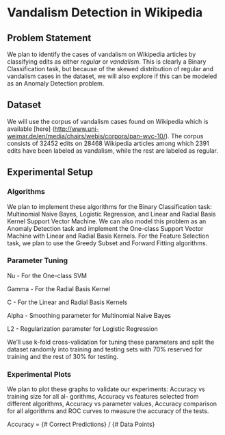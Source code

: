 # Vandalism Detection in Wikipedia

## Problem Statement

We plan to identify the cases of vandalism on Wikipedia articles by classifying edits as either *regular* or *vandalism*. This is clearly a Binary Classification task, but because of the skewed distribution of regular and vandalism cases in the dataset, we will also explore if this can be modeled as an Anomaly Detection problem.

## Dataset

We will use the corpus of vandalism cases found on Wikipedia which is available [here]
(http://www.uni-weimar.de/en/media/chairs/webis/corpora/pan-wvc-10/). The corpus consists of 32452 edits on 28468 Wikipedia articles among which 2391 edits have been labeled as vandalism, while the rest are labeled as regular.

## Experimental Setup

### Algorithms

We plan to implement these algorithms for the Binary Classification task: Multinomial Naive Bayes, Logistic Regression, and Linear and Radial Basis Kernel Support Vector Machine.
We can also model this problem as an Anomaly Detection task and implement the One-class Support Vector Machine with Linear and Radial Basis Kernels. For the Feature Selection task, we plan to use the Greedy Subset and Forward Fitting algorithms.

### Parameter Tuning

Nu - For the One-class SVM

Gamma - For the Radial Basis Kernel

C - For the Linear and Radial Basis Kernels

Alpha - Smoothing parameter for Multinomial Naive Bayes

L2 - Regularization parameter for Logistic Regression

We’ll use k-fold cross-validation for tuning these parameters and split the dataset randomly into training and testing sets with 70% reserved for training and the rest of 30% for testing.

### Experimental Plots

We plan to plot these graphs to validate our experiments: Accuracy vs training size for all al- gorithms, Accuracy vs features selected from different algorithms, Accuracy vs parameter values, Accuracy comparison for all algorithms and ROC curves to measure the accuracy of the tests.

Accuracy = {# Correct Predictions} / {# Data Points}

